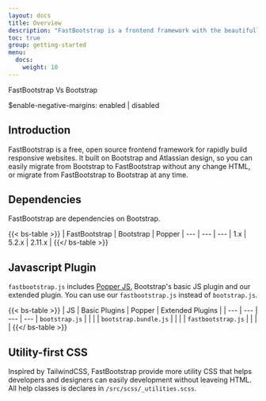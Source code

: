 ```yaml
---
layout: docs
title: Overview
description: "FastBootstrap is a frontend framework with the beautifully UI components that implements Atlassian Design."
toc: true
group: getting-started
menu:
  docs:   
    weight: 10
---
```


FastBootstrap Vs Bootstrap

$enable-negative-margins: enabled | disabled


## Introduction

FastBootstrap is a free, open source frontend framework for rapidly build responsive websites. It built on Bootstrap and Atlassian design, so you can easily migrate from Bootstrap to FastBootstrap without any change HTML, or migrate from FastBootstrap to Bootstrap at any time. 

## Dependencies

FastBootstrap are dependencies on Bootstrap.

{{< bs-table >}}
| FastBootstrap | Bootstrap | Popper
| --- | --- | --- |
1.x | 5.2.x | 2.11.x |
{{</ bs-table >}}

## Javascript Plugin

`fastbootstrap.js` includes [Popper JS](https://popper.js.org/), Bootstrap's basic JS plugin and our extended plugin. You can use our `fastbootstrap.js` instead of `bootstrap.js`.

{{< bs-table >}}
| JS | Basic Plugins | Popper | Extended Plugins | 
| --- | --- | --- | --- |
`bootstrap.js` | <i class="fa-solid fa-check fs-sm"></i> |  | |
`bootstrap.bundle.js` | <i class="fa-solid fa-check fs-sm"></i> | <i class="fa-solid fa-check fs-sm"></i> | |
`fastbootstrap.js` | <i class="fa-solid fa-check fs-sm"></i> | <i class="fa-solid fa-check fs-sm"></i> | <i class="fa-solid fa-check fs-sm"></i> |
{{</ bs-table >}}

## Utility-first CSS

Inspired by TailwindCSS, FastBootstrap provide more utility CSS that helps developers and designers can easily development without leaveing HTML. All help classes is declares in `/src/scss/_utilities.scss`.
